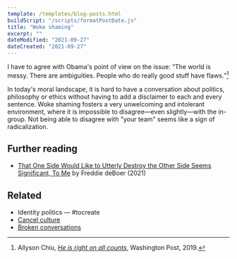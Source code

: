 ```yaml
---
template: /templates/blog-posts.html
buildScript: "/scripts/formatPostDate.js"
title: "Woke shaming"
excerpt: ""
dateModified: "2021-09-27"
dateCreated: "2021-09-27"
---
```


I have to agree with Obama's point of view on the issue: <q>The world is messy. There are ambiguities. People who do really good stuff have flaws.</q>[^1]

In today's moral landscape, it is hard to have a conversation about politics, philosophy or ethics without having to add a disclaimer to each and every sentence. Woke shaming fosters a very unwelcoming and intolerant environment, where it is impossible to disagree—even slightly—with the in-group. Not being able to disagree with "your team" seems like a sign of radicalization.

## Further reading

- [That One Side Would Like to Utterly Destroy the Other Side Seems Significant, To Me](https://freddiedeboer.substack.com/p/that-one-side-would-like-to-utterly?token=eyJ1c2VyX2lkIjo0ODk4NTU1LCJwb3N0X2lkIjo0MjQxOTkxMCwiXyI6IldJaW5FIiwiaWF0IjoxNjMzOTY4NDI1LCJleHAiOjE2MzM5NzIwMjUsImlzcyI6InB1Yi0yOTU5MzciLCJzdWIiOiJwb3N0LXJlYWN0aW9uIn0.NsovkIZMXPB7agZWNdC2y1WuM79Ectn-CU3u4FP3Qes) by Freddie deBoer (2021)

## Related

- Identity politics — \#tocreate
- [Cancel culture](/notes/cancel-culture)
- [Broken conversations](/notes/broken-conversations)

[^1]: Allyson Chiu, _[He is right on all counts](https://www.washingtonpost.com/nation/2019/10/31/obama-woke-shaming-bipartisan-support-yang-coulter-gabbard/)_, Washington Post, 2019.
